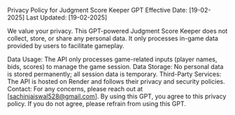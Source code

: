 Privacy Policy for Judgment Score Keeper GPT
Effective Date: [19-02-2025]
Last Updated: [19-02-2025]

We value your privacy. This GPT-powered Judgment Score Keeper does not collect, store, or share any personal data. It only processes in-game data provided by users to facilitate gameplay.

Data Usage: The API only processes game-related inputs (player names, bids, scores) to manage the game session.
Data Storage: No personal data is stored permanently; all session data is temporary.
Third-Party Services: The API is hosted on Render and follows their privacy and security policies.
Contact: For any concerns, please reach out at [sachinjaiswal528@gmail.com].
By using this GPT, you agree to this privacy policy.
If you do not agree, please refrain from using this GPT.
